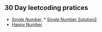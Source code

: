 ## 30 Day leetcoding pratices

* [Single Number](https://github.com/jayesh-srivastava/leetcode/blob/master/30-day-leetcoding-challenge/SingleNumber/Solution.java), * [Single Number Solution2](https://github.com/jayesh-srivastava/leetcode/blob/master/30-day-leetcoding-challenge/SingleNumber/Solution2.java)
* [Happy Number](https://github.com/jayesh-srivastava/leetcode/blob/master/30-day-leetcoding-challenge/HappyNumber/Solution.java)
